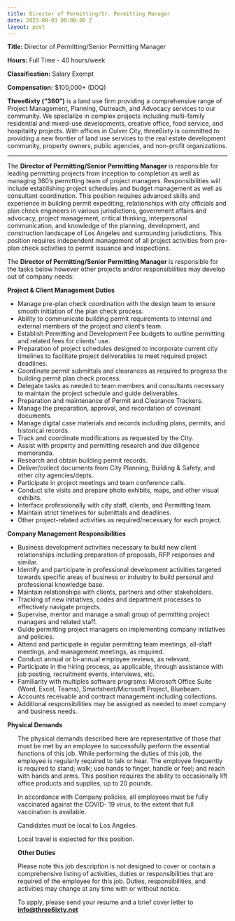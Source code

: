 ```yaml
---
title: Director of Permitting/Sr. Permitting Manager
date: 2023-08-03 00:00:00 Z
layout: post
---
```


**Title:** Director of Permitting/Senior Permitting Manager

**Hours:** Full Time - 40 hours/week

**Classification:** Salary Exempt
 
**Compensation:** $100,000+ (DOQ)

**Three6ixty (“360”)** is a land use firm providing a comprehensive range of Project Management, Planning, Outreach, and Advocacy services to our community. We specialize in complex projects including multi-family residential and mixed-use developments, creative office, food service, and hospitality projects. With offices in Culver City, three6ixty is committed to providing a new frontier of land use services to the real estate development community, property owners, public agencies, and non-profit organizations.

<hr />

The **Director of Permitting/Senior Permitting Manager** is responsible for leading permitting projects from inception to completion as well as managing 360’s permitting team of project managers.  Responsibilities will include establishing project schedules and budget management as well as consultant coordination. This position requires advanced skills and experience in building permit expediting, relationships with city officials and plan check engineers in various jurisdictions, government affairs and advocacy, project management, critical thinking, interpersonal communication, and knowledge of the planning, development, and construction landscape of Los Angeles and surrounding jurisdictions. This position requires independent management of all project activities from pre-plan check activities to permit issuance and inspections. 

The **Director of Permitting/Senior Permitting Manager** is responsible for the tasks below however other projects and/or responsibilities may develop out of company needs: 

**Project & Client Management Duties**

<ul>
<li>Manage pre-plan check coordination with the design team to ensure smooth initiation of the plan check process. </li>
<li>Ability to communicate building permit requirements to internal and external members of the project and client’s team. </li>
<li>Establish Permitting and Development Fee budgets to outline permitting and related fees for clients’ use.</li>
<li>Preparation of project schedules designed to incorporate current city timelines to facilitate project deliverables to meet required project deadlines. </li>
<li>Coordinate permit submittals and clearances as required to progress the building permit plan check process.</li>
<li>Delegate tasks as needed to team members and consultants necessary to maintain the project schedule and guide deliverables.</li>
<li>Preparation and maintenance of Permit and Clearance Trackers.</li>
<li>Manage the preparation, approval, and recordation of covenant documents. </li>
<li>Manage digital case materials and records including plans, permits, and historical records.</li>
<li>Track and coordinate modifications as requested by the City. </li>
<li>Assist with property and permitting research and due diligence memoranda.</li>
<li>Research and obtain building permit records.</li>
<li>Deliver/collect documents from City Planning, Building & Safety, and other city agencies/depts.</li>
<li>Participate in project meetings and team conference calls.</li>
<li>Conduct site visits and prepare photo exhibits, maps, and other visual exhibits.</li>
<li>Interface professionally with city staff, clients, and Permitting team.</li>
<li>Maintain strict timelines for submittals and deadlines. </li>
<li>Other project-related activities as required/necessary for each project.</li>
</ul>

**Company Management Responsibilities**

<ul>
<li>Business development activities necessary to build new client relationships including preparation of proposals, RFP responses and similar. </li>
<li>Identify and participate in professional development activities targeted towards specific areas of business or industry to build personal and professional knowledge base.  </li>
<li>Maintain relationships with clients, partners and other stakeholders.</li>
<li>Tracking of new initiatives, codes and department processes to effectively navigate projects.</li>
<li>Supervise, mentor and manage a small group of permitting project managers and related staff.</li>
<li>Guide permitting project managers on implementing company initiatives and policies.</li>
<li>Attend and participate in regular permitting team meetings, all-staff meetings, and management meetings, as required. </li>
<li>Conduct annual or bi-annual employee reviews, as relevant.</li>
<li>Participate in the hiring process, as applicable, through assistance with job posting, recruitment events, interviews, etc.</li>
<li>Familiarity with multiples software programs:  Microsoft Office Suite (Word, Excel, Teams), Smartsheet/Microsoft Project, Bluebeam.
<li>Accounts receivable and contract management including collections.
<li>Additional responsibilities may be assigned as needed to meet company and business needs.</li>
</ul>

**Physical Demands**

<ul>
The physical demands described here are representative of those that must be met by an employee to successfully perform the essential functions of this job. While performing the duties of this job, the employee is regularly required to talk or hear. The employee frequently is required to stand; walk; use hands to finger, handle or feel; and reach with hands and arms. This position requires the ability to occasionally lift office products and supplies, up to 20 pounds.

In accordance with Company policies, all employees must be fully vaccinated against the COVID- 19 virus, to the extent that full vaccination is available.

Candidates must be local to Los Angeles.

Local travel is expected for this position.

**Other Duties**

Please note this job description is not designed to cover or contain a comprehensive listing of activities, duties or responsibilities that are required of the employee for this job. Duties, responsibilities, and activities may change at any time with or without notice.

To apply, please send your resume and a brief cover letter to <a href="mailto:info@three6ixty.net">**info@three6ixty.net**</a>